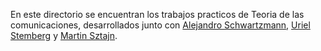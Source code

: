 En este directorio se encuentran los trabajos practicos de Teoria de las comunicaciones, desarrollados junto con [Alejandro Schwartzmann](https://www.linkedin.com/in/alejandro-ezequiel-schwartzmann-597a521b9/), [Uriel Stemberg](https://www.linkedin.com/in/uriel-nicolas-stemberg/) y [Martin Sztajn](https://www.linkedin.com/in/martin-sztajn-38481017b/).
